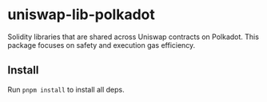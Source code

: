 # uniswap-lib-polkadot

Solidity libraries that are shared across Uniswap contracts on Polkadot. This package focuses on safety and execution gas efficiency.

## Install
Run `pnpm install` to install all deps.